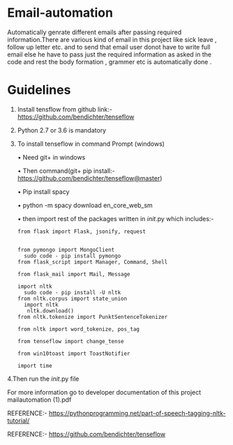 # Email-automation
Automatically genrate different emails after passing required information.There are various kind of email in this project like sick leave , follow up letter etc. and to send that email user donot have to write full email else he have to pass just the required information as asked in the code and rest the body formation , grammer etc is automatically done .
# Guidelines
1.	Install tensflow from github link:- https://github.com/bendichter/tenseflow
2.	Python 2.7 or 3.6 is mandatory
3.	To install tenseflow in command Prompt (windows)
  
    •	Need git+ in windows
  
    •	Then command(git+ pip install:- https://github.com/bendichter/tenseflow@master)
 
    •	 Pip install spacy
  
    •	python -m spacy download en_core_web_sm
  
    •	then import rest of the packages written in _init_.py which includes:-
    
        from flask import Flask, jsonify, request
        

        from pymongo import MongoClient
          sudo code - pip install pymongo
        from flask_script import Manager, Command, Shell

        from flask_mail import Mail, Message

        import nltk
          sudo code - pip install -U nltk
        from nltk.corpus import state_union
          import nltk
	       nltk.download()
        from nltk.tokenize import PunktSentenceTokenizer

        from nltk import word_tokenize, pos_tag

        from tenseflow import change_tense

        from win10toast import ToastNotifier

        import time
    
  
  4.Then run the _init_.py file 
 
 For more information go to developer documentation of this project  mailautomation (1).pdf
 
 REFERENCE:- https://pythonprogramming.net/part-of-speech-tagging-nltk-tutorial/
 	      
REFERENCE:-  https://github.com/bendichter/tenseflow	

